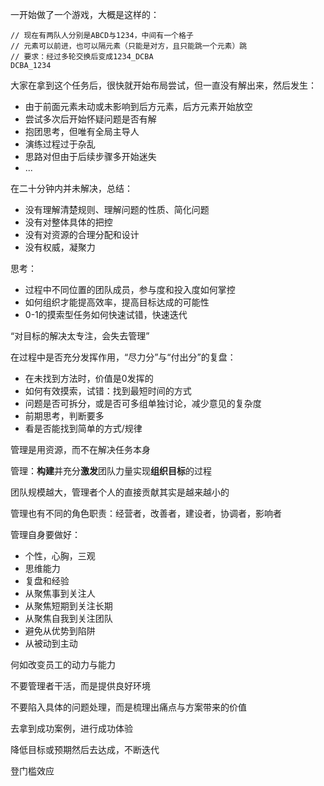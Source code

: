 一开始做了一个游戏，大概是这样的：
```
// 现在有两队人分别是ABCD与1234，中间有一个格子
// 元素可以前进，也可以隔元素（只能是对方，且只能跳一个元素）跳
// 要求：经过多轮交换后变成1234_DCBA
DCBA_1234
```

大家在拿到这个任务后，很快就开始布局尝试，但一直没有解出来，然后发生：
- 由于前面元素未动或未影响到后方元素，后方元素开始放空
- 尝试多次后开始怀疑问题是否有解
- 抱团思考，但唯有全局主导人
- 演练过程过于杂乱
- 思路对但由于后续步骤多开始迷失
- ...

在二十分钟内并未解决，总结：
- 没有理解清楚规则、理解问题的性质、简化问题
- 没有对整体具体的把控
- 没有对资源的合理分配和设计
- 没有权威，凝聚力

思考：
- 过程中不同位置的团队成员，参与度和投入度如何掌控
- 如何组织才能提高效率，提高目标达成的可能性
- 0-1的摸索型任务如何快速试错，快速迭代

“对目标的解决太专注，会失去管理”

在过程中是否充分发挥作用，“尽力分”与“付出分”的复盘：
- 在未找到方法时，价值是0发挥的
- 如何有效摸索，试错：找到最短时间的方式
- 问题是否可拆分，或是否可多组单独讨论，减少意见的复杂度
- 前期思考，判断要多
- 看是否能找到简单的方式/规律

管理是用资源，而不在解决任务本身

管理：**构建**并充分**激发**团队力量实现**组织目标**的过程

团队规模越大，管理者个人的直接贡献其实是越来越小的

管理也有不同的角色职责：经营者，改善者，建设者，协调者，影响者

管理自身要做好：
- 个性，心胸，三观
- 思维能力
- 复盘和经验
- 从聚焦事到关注人
- 从聚焦短期到关注长期
- 从聚焦自我到关注团队
- 避免从优势到陷阱
- 从被动到主动

何如改变员工的动力与能力

不要管理者干活，而是提供良好环境

不要陷入具体的问题处理，而是梳理出痛点与方案带来的价值

去拿到成功案例，进行成功体验

降低目标或预期然后去达成，不断迭代

登门槛效应










